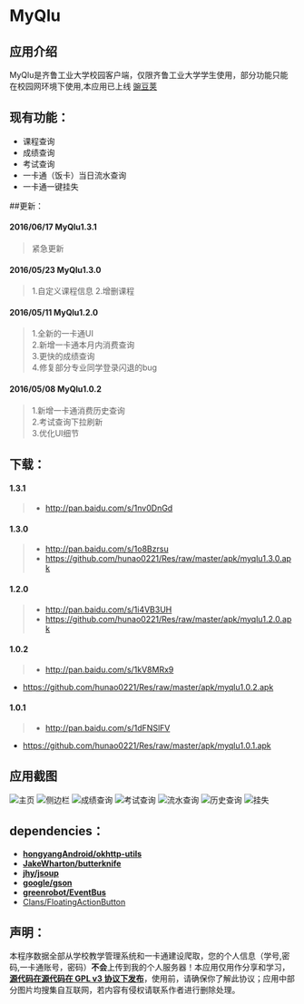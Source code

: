 # MyQlu
## 应用介绍
  MyQlu是齐鲁工业大学校园客户端，仅限齐鲁工业大学学生使用，部分功能只能在校园网环境下使用,本应用已上线 [豌豆荚](http://www.wandoujia.com/apps/com.hugo.myqlu)
## 现有功能：
- 课程查询
- 成绩查询
- 考试查询
- 一卡通（饭卡）当日流水查询
- 一卡通一键挂失

##更新：
#### 2016/06/17 MyQlu1.3.1
> 紧急更新

#### 2016/05/23 MyQlu1.3.0
>1.自定义课程信息
>2.增删课程

#### 2016/05/11 MyQlu1.2.0
> 1.全新的一卡通UI  
> 2.新增一卡通本月内消费查询  
> 3.更快的成绩查询  
> 4.修复部分专业同学登录闪退的bug

#### 2016/05/08 MyQlu1.0.2
> 1.新增一卡通消费历史查询  
> 2.考试查询下拉刷新  
> 3.优化UI细节

## 下载：
#### 1.3.1
> - <http://pan.baidu.com/s/1nv0DnGd>

#### 1.3.0
> - http://pan.baidu.com/s/1o8Bzrsu
> - <https://github.com/hunao0221/Res/raw/master/apk/myqlu1.3.0.apk>

#### 1.2.0
> - http://pan.baidu.com/s/1i4VB3UH
> - <https://github.com/hunao0221/Res/raw/master/apk/myqlu1.2.0.apk>

#### 1.0.2
>- <http://pan.baidu.com/s/1kV8MRx9>
- <https://github.com/hunao0221/Res/raw/master/apk/myqlu1.0.2.apk>

#### 1.0.1
>- <http://pan.baidu.com/s/1dFNSlFV>
- <https://github.com/hunao0221/Res/raw/master/apk/myqlu1.0.1.apk>


## 应用截图
![主页](https://raw.githubusercontent.com/hunao0221/Res/master/photos/myqlu1.3.0/enframe_2016-05-23-10-03-45.png)
![侧边栏](https://raw.githubusercontent.com/hunao0221/Res/master/photos/myqlu1.3.0/enframe_2016-05-23-10-03-57.png)
![成绩查询](https://raw.githubusercontent.com/hunao0221/Res/master/photos/myqlu1.0.2/enframe_2016-05-08-10-47-22.png)
![考试查询](https://raw.githubusercontent.com/hunao0221/Res/master/photos/myqlu1.0.2/enframe_2016-05-08-10-57-09.png)
![流水查询](https://raw.githubusercontent.com/hunao0221/Res/master/photos/myqlu1.2.0/enframe_2016-05-12-14-12-38.png)
![历史查询](https://raw.githubusercontent.com/hunao0221/Res/master/photos/myqlu1.2.0/enframe_2016-05-12-14-12-54.png)
![挂失](https://raw.githubusercontent.com/hunao0221/Res/master/photos/myqlu1.0.2/enframe_2016-05-08-12-37-03.png)

## dependencies：
- [**hongyangAndroid/okhttp-utils**](https://github.com/hongyangAndroid/okhttp-utils)
- [**JakeWharton/butterknife**](https://github.com/JakeWharton/butterknife)
- [**jhy/jsoup**](https://github.com/jhy/jsoup)
- [**google/gson**](https://github.com/google/gson)
- [**greenrobot/EventBus**](https://github.com/greenrobot/EventBus)
- [Clans/FloatingActionButton](https://github.com/Clans/FloatingActionButton)

## 声明：
本程序数据全部从学校教学管理系统和一卡通建设爬取，您的个人信息（学号,密码,一卡通账号，密码）**不会**上传到我的个人服务器！本应用仅用作分享和学习，[**源代码在源代码在 GPL v3 协议下发布**](https://github.com/hunao0221/MyQlu/blob/master/LICENSE.txt)，使用前，请确保你了解此协议；应用中部分图片均搜集自互联网，若内容有侵权请联系作者进行删除处理。